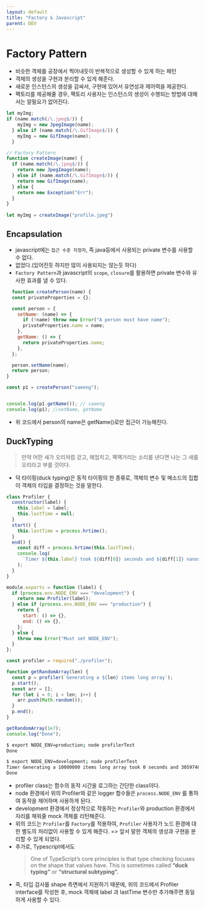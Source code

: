 ```yaml
---
layout: default
title: "Factory & Javascript"
parent: DEV
---
```


# Factory Pattern
- 비슷한 객체를 공장에서 찍어내듯이 반복적으로 생성할 수 있게 하는 패턴
- 객체의 생성을 구현과 분리할 수 있게 해준다.
- 새로운 인스턴스의 생성을 감싸서, 구현에 있어서 유연성과 제어력을 제공한다.
- 팩토리를 제공해줄 경우, 팩토리 사용자는 인스턴스의 생성이 수행되는 방법에 대해서는 알필요가 없어진다.


``` jsx
let myImg;
if (name.match(/\.jpeg$/)) {
    myImg = new JpegImage(name);
  } else if (name.match(/\.GifImage$/)) {
    myImg = new GifImage(name);
  }

// Factory Pattern
function createImage(name) {
  if (name.match(/\.jpeg$/)) {
    return new JpegImage(name);
  } else if (name.match(/\.GifImage$/)) {
    return new GifImage(name);
  } else {
    return new Exception("Err");
  }
}
    
let myImg = createImage("profile.jpeg")

```

## Encapsulation
- javascript에는 `접근 수준 지정자`, 즉 java등에서 사용되는 private 변수를 사용할 수 없다.
- 없었다.(있어진듯 하지만 많이 사용되지는 않는듯 하다)
- `Factory Pattern`과 javascript의 `scope`, `closure`를 활용하면 private 변수와 유사한 효과를 낼 수 있다. 

```jsx
  function createPerson(name) {
  const privateProperties = {};

  const person = {
    setName: (name) => {
      if (!name) throw new Error("A person must have name");
      privateProperties.name = name;
    },
    getName: () => {
      return privateProperties.name;
    },
  };

  person.setName(name);
  return person;
}

const p1 = createPerson("saeeng");


console.log(p1.getName()); // saeeng
console.log(p1); //setName, getName

```
- 위 코드에서 person의 name은 getName()로만 접근이 가능해진다.

## DuckTyping
> 만약 어떤 새가 오리처럼 걷고, 헤엄치고, 꽥꽥거리는 소리를 낸다면 나는 그 새를 오리라고 부를 것이다.
- 덕 타이핑(duck typing)은 동적 타이핑의 한 종류로, 객체의 변수 및 메소드의 집합이 객체의 타입을 결정하는 것을 말한다.

``` js
class Profiler {
  constructor(label) {
    this.label = label;
    this.lastTime = null;
  }
  start() {
    this.lastTime = process.hrtime();
  }
  end() {
    const diff = process.hrtime(this.lastTime);
    console.log(
      `Timer ${this.label} took ${diff[0]} seconds and ${diff[1]} nanoseconds`
    );
  }
}

module.exports = function (label) {
  if (process.env.NODE_ENV === "development") {
    return new Profiler(label);
  } else if (process.env.NODE_ENV === "production") {
    return {
      start: () => {},
      end: () => {},
    };
  } else {
    throw new Error("Must set NODE_ENV");
  }
};


```

```jsx
const profiler = require("./profiler");

function getRandomArray(len) {
  const p = profiler(`Generating a ${len} items long array`);
  p.start();
  const arr = [];
  for (let i = 0; i < len; i++) {
    arr.push(Math.random());
  }
  p.end();
}

getRandomArray(1e7);
console.log("Done");
```

```sh
$ export NODE_ENV=production; node profilerTest
Done

$ export NODE_ENV=development; node profilerTest
Timer Generating a 10000000 items long array took 0 seconds and 305974800 nanoseconds
Done

```
- profiler class는 함수의 동작 시간을 로그하는 간단한 class이다.
- node 환경에서 위의 Profiler와 같은 logger 함수들은 `process.NODE_ENV` 를 통하여 동작을 제어하며 사용하게 된다.
- development 환경에서 정상적으로 작동하는 `Profiler`와 production 환경에서 자리를 채워줄 mock 객체를 리턴해준다.
- 위의 코드는 `Profiler`를 `Factory`를 적용하여, `Profiler` 사용자가 노드 환경에 대한 별도의 처리없이 사용할 수 있게 해준다. => 앞서 말한 객체의 생성과 구현을 분리할 수 있게 되었다.
- 추가로, Typescript에서도
  > One of TypeScript’s core principles is that type checking focuses on the shape that values have. This is sometimes called **“duck typing”** or **“structural subtyping”.**
- 즉, 타입 검사를 shape 측면에서 지원하기 때문에, 위의 코드에서 Profiler interface를 작성한 후, mock 객체에 label 과 lastTime 변수만 추가해주면 동일하게 사용할 수 있다.